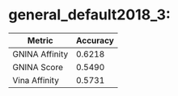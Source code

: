 # general_default2018_3:
Metric | Accuracy
-----|-----
GNINA Affinity | 0.6218
GNINA Score | 0.5490
Vina Affinity | 0.5731